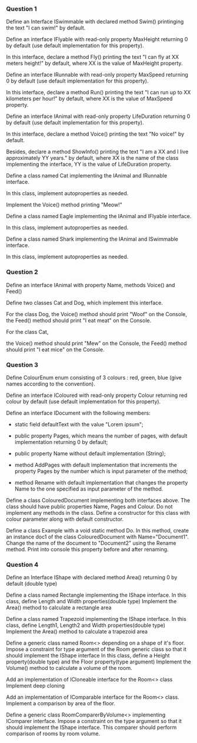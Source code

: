 ### **Question 1**

Define an Interface ISwimmable with declared method Swim() printinging the text "I can swim!" by default.

Define an interface IFlyable with read-only property MaxHeight returning 0 by default (use default implementation for this property).

In this interface, declare a method Fly() printing the text "I can fly at XX meters height!" by default, where XX is the value of MaxHeight property.

Define an interface IRunnable with read-only property MaxSpeed returning 0 by default (use default implementation for this property).

In this interface, declare a method Run() printing the text "I can run up to XX kilometers per hour!" by default, where XX is the value of MaxSpeed property.

Define an interface IAnimal with read-only property LifeDuration returning 0 by default (use default implementation for this property).

In this interface, declare a method Voice() printing the text "No voice!" by default.

Besides, declare a method ShowInfo() printing the text "I am a XX and I live approximately YY years." by default,
where XX is the name of the class implementing the interface,
YY is the value of LifeDuration property.

Define a class named Cat implementing the IAnimal and IRunnable interface.

In this class, implement autoproperties as needed.

Implement the Voice() method printing "Meow!"

Define a class named Eagle implementing the IAnimal and IFlyable interface.

In this class, implement autoproperties as needed.

Define a class named Shark implementing the IAnimal and ISwimmable interface.

In this class, implement autoproperties as needed.

### **Question 2**

Define an interface IAnimal with property Name, methods Voice() and Feed()

Define two classes Cat and Dog, which implement this interface.

For the class Dog,
the Voice() method should print "Woof" on the Console,
the Feed() method should print "I eat meat" on the Console.

For the class Cat,

the Voice() method should print "Mew" on the Console,
the Feed() method should print "I eat mice" on the Console.

### **Question 3**

Define ColourEnum enum consisting of 3 colours : red, green, blue (give names according to the convention).

Define an interface IColoured with read-only property Colour returning red colour by default (use default implementation for this property).

Define an interface IDocument with the following members:

- static field defaultText with the value "Lorem ipsum";

- public property Pages, which means the number of pages, with default implementation returning 0 by default;

- public property Name without default implementation (String);

- method AddPages with default implementation that increments the property Pages by the number which is input parameter of the method;

- method Rename with default implementation that changes the property Name to the one specified as input parameter of the method.

Define a class ColouredDocument implementing both interfaces above. The class should have public properties Name, Pages and Colour. Do not implement any methods in the class. Define a constructor for this class with colour parameter along with default constructor.

Define a class Example with a void static method Do. In this method, create an instance doc1 of the class ColouredDocument with Name="Document1". Change the name of the document to "Document2" using the Rename method. Print into console this property before and after renaming.

### **Question 4**

Define an Interface IShape with declared method Area() returning 0 by default (double type)

Define a class named Rectangle implementing the IShape interface.
In this class, define Length and Width properties(double type)
Implement the Area() method to calculate a rectangle area

Define a class named Trapezoid implementing the IShape interface.
In this class, define Length1, Length2 and Width properties(double type)
Implement the Area() method to calculate a trapezoid area

Define a generic class named Room<> depending on a shape of it's floor.
Impose a constraint for type argument of the Room generic class so that it should implement the IShape interface
In this class, define a Height property(double type) and the Floor property(type argument)
Implement the Volume() method to calculate a volume of the room.

Add an implementation of ICloneable interface for the Room<> class
Implement deep cloning

Add an implementation of IComparable interface for the Room<> class.
Implement a comparison by area of the floor.

Define a generic class RoomComparerByVolume<> implementing IComparer interface.
Impose a constraint on the type argument so that it should implement the IShape interface.
This comparer should perform comparison of rooms by room volume.